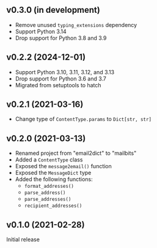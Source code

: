 v0.3.0 (in development)
-----------------------
- Remove unused `typing_extensions` dependency
- Support Python 3.14
- Drop support for Python 3.8 and 3.9

v0.2.2 (2024-12-01)
-------------------
- Support Python 3.10, 3.11, 3.12, and 3.13
- Drop support for Python 3.6 and 3.7
- Migrated from setuptools to hatch

v0.2.1 (2021-03-16)
-------------------
- Change type of `ContentType.params` to `Dict[str, str]`

v0.2.0 (2021-03-13)
-------------------
- Renamed project from "email2dict" to "mailbits"
- Added a `ContentType` class
- Exposed the `message2email()` function
- Exposed the `MessageDict` type
- Added the following functions:
    - `format_addresses()`
    - `parse_address()`
    - `parse_addresses()`
    - `recipient_addresses()`

v0.1.0 (2021-02-28)
-------------------
Initial release
